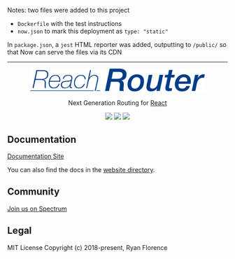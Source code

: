 Notes: two files were added to this project
- `Dockerfile` with the test instructions
- `now.json` to mark this deployment as `type: "static"`

In `package.json`, a `jest` HTML reporter was added, outputting to `/public/` so that Now can serve the files via its CDN

----

<p align="center">
  <a href="https://reach.tech/router/">
    <img alt="Reach Router" src="./logo-horizontal.png" width="400">
  </a>
</p>

<p align="center">
  Next Generation Routing for <a href="https://facebook.github.io/react">React</a>
</p>

<p align="center">
  <a href="https://www.npmjs.com/package/@reach/router"><img src="https://img.shields.io/npm/v/@reach/router.svg?style=flat-square"></a>
  <a href="https://www.npmjs.com/package/@reach/router"><img src="https://img.shields.io/npm/dm/@reach/router.svg?style=flat-square"></a>
  <a href="https://travis-ci.org/reach/router"><img src="https://img.shields.io/travis/reach/router/master.svg?style=flat-square"></a>
</p>

## Documentation

[Documentation Site](https://reach.tech/router)

You can also find the docs in the [website directory](./website/src/markdown).

## Community

[Join us on Spectrum](https://spectrum.chat/reach)

## Legal

MIT License
Copyright (c) 2018-present, Ryan Florence
